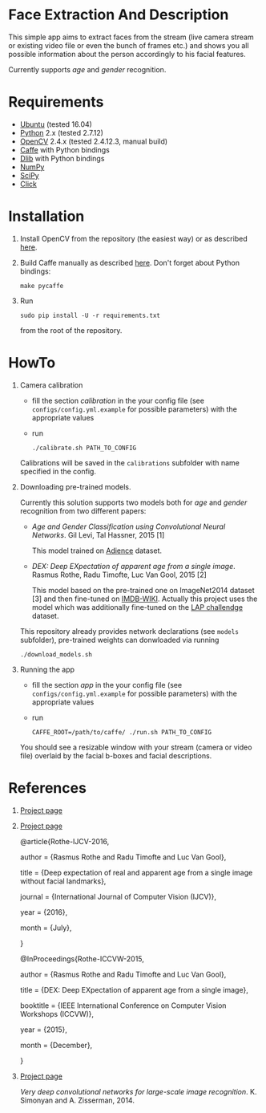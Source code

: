 # Face Extraction And Description
This simple app aims to extract faces from the stream (live camera stream or existing video file or even the bunch of frames etc.) and shows you all possible information about the person accordingly to his facial features.

Currently supports *age* and *gender* recognition.

# Requirements
* [Ubuntu](https://www.ubuntu.com/) (tested 16.04)
* [Python](https://www.python.org/) 2.x (tested 2.7.12)
* [OpenCV](http://opencv.org/) 2.4.x (tested 2.4.12.3, manual build)
* [Caffe](http://caffe.berkeleyvision.org/) with Python bindings
* [Dlib](http://dlib.net/) with Python bindings
* [NumPy](http://www.numpy.org/)
* [SciPy](https://www.scipy.org/)
* [Click](click.pocoo.org/)

# Installation
1. Install OpenCV from the repository (the easiest way) or as described [here](http://docs.opencv.org/2.4/doc/tutorials/introduction/linux_install/linux_install.html).
2. Build Caffe manually as described [here](http://caffe.berkeleyvision.org/install_apt.html). Don't forget about Python bindings:

    `make pycaffe`

3. Run

    `sudo pip install -U -r requirements.txt`

    from the root of the repository.

# HowTo
1. Camera calibration
    * fill the section *calibration* in the your config file (see `configs/config.yml.example` for possible parameters) with the appropriate values
    * run 

        `./calibrate.sh PATH_TO_CONFIG`

    Calibrations will be saved in the `calibrations` subfolder with name specified in the config.

2. Downloading pre-trained models.

    Currently this solution supports two models both for *age* and *gender* recognition from two different papers:

    * *Age and Gender Classification using Convolutional Neural Networks*. Gil Levi, Tal Hassner, 2015 [1]

        This model trained on [Adience](http://www.openu.ac.il/home/hassner/Adience/data.html) dataset.

    * *DEX: Deep EXpectation of apparent age from a single image*. Rasmus Rothe, Radu Timofte, Luc Van Gool, 2015 [2]

        This model based on the pre-trained one on ImageNet2014 dataset [3] and then fine-tuned on [IMDB-WIKI](https://data.vision.ee.ethz.ch/cvl/rrothe/imdb-wiki/). Actually this project uses the model which was additionally fine-tuned on the [LAP challendge](http://gesture.chalearn.org/) dataset.

    This repository already provides network declarations (see `models` subfolder), pre-trained weights can donwloaded via running

    `./download_models.sh`

3. Running the app
    * fill the section *app* in the your config file (see `configs/config.yml.example` for possible parameters) with the appropriate values
    * run 

        `CAFFE_ROOT=/path/to/caffe/ ./run.sh PATH_TO_CONFIG`

    You should see a resizable window with your stream (camera or video file) overlaid by the facial b-boxes and facial descriptions.

# References
1. [Project page](http://www.openu.ac.il/home/hassner/projects/cnn_agegender/)

2. [Project page](https://data.vision.ee.ethz.ch/cvl/rrothe/imdb-wiki/)

    @article{Rothe-IJCV-2016,

    author = {Rasmus Rothe and Radu Timofte and Luc Van Gool},
  
    title = {Deep expectation of real and apparent age from a single image without facial landmarks},
  
    journal = {International Journal of Computer Vision (IJCV)},
  
    year = {2016},
  
    month = {July},

    }
    
    @InProceedings{Rothe-ICCVW-2015,
    
    author = {Rasmus Rothe and Radu Timofte and Luc Van Gool},
    
    title = {DEX: Deep EXpectation of apparent age from a single image},
    
    booktitle = {IEEE International Conference on Computer Vision Workshops (ICCVW)},
    
    year = {2015},
    
    month = {December},
    
    }

3. [Project page](http://www.robots.ox.ac.uk/~vgg/research/very_deep/)

    *Very  deep  convolutional  networks  for  large-scale  image  recognition*. K.  Simonyan  and  A.  Zisserman, 2014.